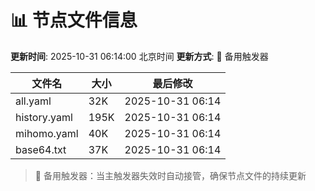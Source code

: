 # 📊 节点文件信息

**更新时间**: 2025-10-31 06:14:00 北京时间
**更新方式**: 🔄 备用触发器

| 文件名 | 大小 | 最后修改 |
|--------|------|----------|
| all.yaml | 32K | 2025-10-31 06:14 |
| history.yaml | 195K | 2025-10-31 06:14 |
| mihomo.yaml | 40K | 2025-10-31 06:14 |
| base64.txt | 37K | 2025-10-31 06:14 |

> 🔄 备用触发器：当主触发器失效时自动接管，确保节点文件的持续更新

